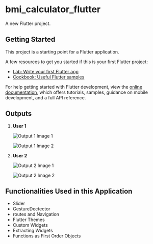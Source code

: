 # bmi_calculator_flutter

A new Flutter project.

## Getting Started

This project is a starting point for a Flutter application.

A few resources to get you started if this is your first Flutter project:

- [Lab: Write your first Flutter app](https://docs.flutter.dev/get-started/codelab)
- [Cookbook: Useful Flutter samples](https://docs.flutter.dev/cookbook)

For help getting started with Flutter development, view the
[online documentation](https://docs.flutter.dev/), which offers tutorials,
samples, guidance on mobile development, and a full API reference.

## Outputs

1. **User 1**

    ![Output 1 Image 1]('./git-files/output1-android.png')  
    
    ![Output 1 Image 2]('./git-files/output1-result-android.png')

2. **User 2**

    ![Output 2 Image 1]('git-files\output2-android.png')  
    
    ![Output 2 Image 2]('git-files\output2-result.png')  

## Functionalities Used in this Application

- Slider
- GestureDectector
- routes and Navigation
- Flutter Themes
- Custom Widgets
- Extracting Widgets
- Functions as First Order Objects
